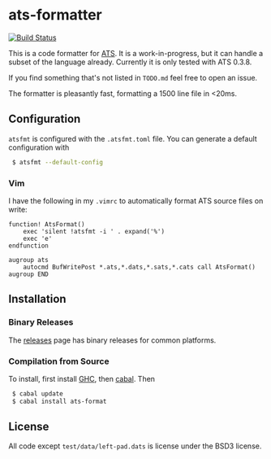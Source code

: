 # ats-formatter

[![Build Status](https://travis-ci.org/vmchale/ats-format.svg?branch=master)](https://travis-ci.org/vmchale/ats-format)

This is a code formatter for [ATS](http://www.ats-lang.org/). It is
a work-in-progress, but it can handle a subset of the language already.
Currently it is only tested with ATS 0.3.8.

If you find something that's not listed in `TODO.md` feel free to open
an issue.

The formatter is pleasantly fast, formatting a 1500 line file in <20ms.

## Configuration

`atsfmt` is configured with the `.atsfmt.toml` file. You can generate a default
configuration with

```bash
 $ atsfmt --default-config
```

### Vim

I have the following in my `.vimrc` to automatically format ATS source files
on write:

```vim
function! AtsFormat()
    exec 'silent !atsfmt -i ' . expand('%')
    exec 'e'
endfunction

augroup ats
    autocmd BufWritePost *.ats,*.dats,*.sats,*.cats call AtsFormat()
augroup END
```

## Installation

### Binary Releases

The [releases](https://github.com/vmchale/ats-format/releases) page has binary
releases for common platforms.

### Compilation from Source

To install, first install [GHC](https://www.haskell.org/ghc/download.html), then
[cabal](https://www.haskell.org/cabal/download.html). Then

```bash
 $ cabal update
 $ cabal install ats-format
```

## License

All code except `test/data/left-pad.dats` is license under the BSD3 license.
